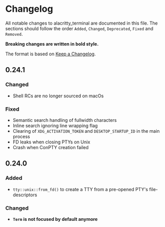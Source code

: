 # Changelog

All notable changes to alacritty_terminal are documented in this file. The
sections should follow the order `Added`, `Changed`, `Deprecated`, `Fixed` and
`Removed`.

**Breaking changes are written in bold style.**

The format is based on [Keep a Changelog](https://keepachangelog.com/en/1.0.0/).

## 0.24.1

### Changed

- Shell RCs are no longer sourced on macOs

### Fixed

- Semantic search handling of fullwidth characters
- Inline search ignoring line wrapping flag
- Clearing of `XDG_ACTIVATION_TOKEN` and `DESKTOP_STARTUP_ID` in the main process
- FD leaks when closing PTYs on Unix
- Crash when ConPTY creation failed

## 0.24.0

### Added

- `tty::unix::from_fd()` to create a TTY from a pre-opened PTY's file-descriptors

### Changed

- **`Term` is not focused by default anymore**
